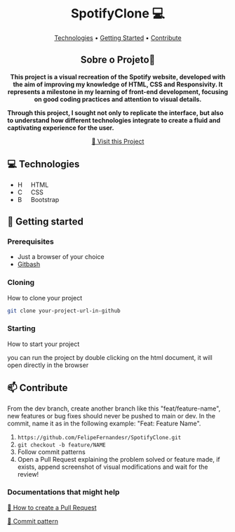 <h1 align="center" style="font-weight: bold;">SpotifyClone 💻</h1>

<p align="center">
 <a href="#tech">Technologies</a> • 
 <a href="#started">Getting Started</a> • 
 <!-- <a href="#colab">Collaborators</a> • -->
 <a href="#contribute">Contribute</a>
</p>

<h2 align="center">Sobre o Projeto📜 </h2>
<p align="center">
    <b>  
This project is a visual recreation of the Spotify website, developed with the aim of improving my knowledge of HTML, CSS and Responsivity. It represents a milestone in my learning of front-end development, focusing on good coding practices and attention to visual details.

Through this project, I sought not only to replicate the interface, but also to understand how different technologies integrate to create a fluid and captivating experience for the user.</b>
</p>

<p align="center">
     <a href="https://spotify-clone-alpha-blush.vercel.app/">📱 Visit this Project</a>
</p>

<h2 id="tech">💻 Technologies</h2>

- HTML <img 
    align="left" 
    alt="HTML"
    title="HTML" 
    width="17px" 
    style="padding-right: 10px;" 
    src="https://cdn.jsdelivr.net/gh/devicons/devicon@latest/icons/html5/html5-original.svg"/>
- CSS<img 
    align="left" 
    alt="CSS" 
    title="CSS"
    width="17px" 
    style="padding-right: 10px;" 
    src="https://cdn.jsdelivr.net/gh/devicons/devicon@latest/icons/css3/css3-original.svg" 
/>
- Bootstrap <img 
    align="left" 
    alt="Bootstrap"
    title="Bootstrap" 
    width="17px" 
    style="padding-right: 10px;" 
    src="https://cdn.jsdelivr.net/gh/devicons/devicon@latest/icons/bootstrap/bootstrap-original.svg" 
/>

<h2 id="started">🚀 Getting started</h2>

<h3>Prerequisites</h3>

- Just a browser of your choice
- [Gitbash](https://git-scm.com/downloads)

<h3>Cloning</h3>

How to clone your project

```bash
git clone your-project-url-in-github
```

<h3>Starting</h3>

How to start your project

you can run the project by double clicking on the html document, it will open directly in the browser

<!--<h2 id="colab">🤝 Collaborators</h2>

Special thank you for all people that contributed for this project.

<table>
  <tr>
    <td align="center">
      <a href="#">
        <img src="https://avatars.githubusercontent.com/u/61896274?v=4" width="100px;" alt="Fernanda Kipper Profile Picture"/><br>
        <sub>
          <b>Fernanda Kipper</b>
        </sub>
      </a>
    </td>
    <td align="center">
      <a href="#">
        <img src="https://t.ctcdn.com.br/n7eZ74KAcU3iYwnQ89-ul9txVxc=/400x400/smart/filters:format(webp)/i490769.jpeg" width="100px;" alt="Elon Musk Picture"/><br>
        <sub>
          <b>Elon Musk</b>
        </sub>
      </a>
    </td>
    <td align="center">
      <a href="#">
        <img src="https://miro.medium.com/max/360/0*1SkS3mSorArvY9kS.jpg" width="100px;" alt="Foto do Steve Jobs"/><br>
        <sub>
          <b>Steve Jobs</b>
        </sub>
      </a>
    </td>
  </tr>
</table>-->

<h2 id="contribute">📫 Contribute</h2>

From the dev branch, create another branch like this "feat/feature-name", new features or bug fixes should never be pushed to main or dev. In the commit, name it as in the following example: "Feat: Feature Name".

1. `https://github.com/FelipeFernandesr/SpotifyClone.git`
2. `git checkout -b feature/NAME`
3. Follow commit patterns
4. Open a Pull Request explaining the problem solved or feature made, if exists, append screenshot of visual modifications and wait for the review!

<h3>Documentations that might help</h3>

[📝 How to create a Pull Request](https://www.atlassian.com/br/git/tutorials/making-a-pull-request)

[💾 Commit pattern](https://gist.github.com/joshbuchea/6f47e86d2510bce28f8e7f42ae84c716)

